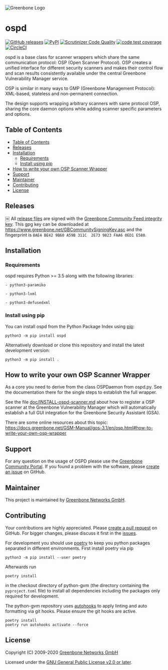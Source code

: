 ![Greenbone Logo](https://www.greenbone.net/wp-content/uploads/gb_logo_resilience_horizontal.png)

# ospd <!-- omit in toc -->

[![GitHub releases](https://img.shields.io/github/release/greenbone/ospd.svg)](https://github.com/greenbone/ospd/releases)
[![PyPI](https://img.shields.io/pypi/v/ospd.svg)](https://pypi.org/project/ospd/)
[![Scrutinizer Code Quality](https://scrutinizer-ci.com/g/greenbone/ospd/badges/quality-score.png?b=master)](https://scrutinizer-ci.com/g/greenbone/ospd/?branch=master)
[![code test coverage](https://codecov.io/gh/greenbone/ospd/branch/master/graphs/badge.svg)](https://codecov.io/gh/greenbone/ospd)
[![CircleCI](https://circleci.com/gh/greenbone/ospd/tree/master.svg?style=svg)](https://circleci.com/gh/greenbone/ospd/tree/master)

ospd is a base class for scanner wrappers which share the same communication
protocol: OSP (Open Scanner Protocol). OSP creates a unified interface for
different security scanners and makes their control flow and scan results
consistently available under the central Greenbone Vulnerability Manager service.

OSP is similar in many ways to GMP (Greenbone Management Protocol): XML-based,
stateless and non-permanent connection.

The design supports wrapping arbitrary scanners with same protocol OSP,
sharing the core daemon options while adding scanner specific parameters and
options.

## Table of Contents

- [Table of Contents](#table-of-contents)
- [Releases](#releases)
- [Installation](#installation)
  - [Requirements](#requirements)
  - [Install using pip](#install-using-pip)
- [How to write your own OSP Scanner Wrapper](#how-to-write-your-own-osp-scanner-wrapper)
- [Support](#support)
- [Maintainer](#maintainer)
- [Contributing](#contributing)
- [License](#license)

## Releases
￼
All [release files](https://github.com/greenbone/ospd/releases) are signed with
the [Greenbone Community Feed integrity key](https://community.greenbone.net/t/gcf-managing-the-digital-signatures/101).
This gpg key can be downloaded at https://www.greenbone.net/GBCommunitySigningKey.asc
and the fingerprint is `8AE4 BE42 9B60 A59B 311C  2E73 9823 FAA6 0ED1 E580`.

## Installation

### Requirements

ospd requires Python >= 3.5 along with the following libraries:

    - python3-paramiko

    - python3-lxml

    - python3-defusedxml

### Install using pip

You can install ospd from the Python Package Index using [pip](https://pip.pypa.io/):

    python3 -m pip install ospd

Alternatively download or clone this repository and install the latest development version:

    python3 -m pip install .

## How to write your own OSP Scanner Wrapper

As a core you need to derive from the class OSPDaemon from ospd.py.
See the documentation there for the single steps to establish the
full wrapper.

See the file [doc/INSTALL-ospd-scanner.md](doc/INSTALL-ospd-scanner.md) about how to register a OSP scanner at
the Greenbone Vulnerability Manager which will automatically establish a full
GUI integration for the Greenbone Security Assistant (GSA).

There are some online resources about this topic:
<https://docs.greenbone.net/GSM-Manual/gos-3.1/en/osp.html#how-to-write-your-own-osp-wrapper>

## Support

For any question on the usage of OSPD please use the [Greenbone Community Portal](https://community.greenbone.net/c/osp). If you found a problem with the software, please [create an issue](https://github.com/greenbone/ospd/issues) on GitHub.

## Maintainer

This project is maintained by [Greenbone Networks GmbH](https://www.greenbone.net/).

## Contributing

Your contributions are highly appreciated. Please [create a pull request](https://github.com/greenbone/ospd/pulls) on GitHub. For bigger changes, please discuss it first in the [issues](https://github.com/greenbone/ospd/issues).

For development you should use [poetry](https://python-poetry.org)
to keep you python packages separated in different environments. First install
poetry via pip

    python3 -m pip install --user poetry

Afterwards run

    poetry install

in the checkout directory of python-gvm (the directory containing the
`pyproject.toml` file) to install all dependencies including the packages only
required for development.

The python-gvm repository uses [autohooks](https://github.com/greenbone/autohooks)
to apply linting and auto formatting via git hooks. Please ensure the git hooks
are active.

    poetry install
    poetry run autohooks activate --force

## License

Copyright (C) 2009-2020 [Greenbone Networks GmbH](https://www.greenbone.net/)

Licensed under the [GNU General Public License v2.0 or later](COPYING).
